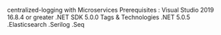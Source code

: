 centralized-logging with Microservices 
Prerequisites :
Visual Studio 2019 16.8.4 or greater
.NET SDK 5.0.0
Tags & Technologies
.NET 5.0.5
.Elasticsearch
.Serilog
.Seq
